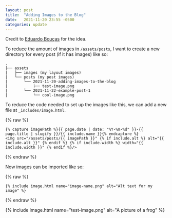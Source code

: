 ```yaml
---
layout: post
title:  "Adding Images to the Blog"
date:   2021-11-20 23:55 -0500
categories: update 
---
```


Credit to [Eduardo Bouças](https://eduardoboucas.com/blog/2014/12/07/including-and-managing-images-in-jekyll.html) for the idea.

To reduce the amount of images in `/assets/posts`, I want to create a new directory for every post (if it has images) like so:
```
.
├── assets
|   ├── images (my layout images)
|   └── posts (my post images)
|       └── 2021-11-20-adding-images-to-the-blog
|           ├── test-image.png
|       └── 2021-11-22-example-post-1
|           └── cool-image.png
```

To reduce the code needed to set up the images like this, we can add a new file at `_includes/image.html`.

{% raw %}
```
{% capture imagePath %}{{ page.date | date: "%Y-%m-%d" }}-{{ page.title | slugify }}/{{ include.name }}{% endcapture %}
<img src="/assets/posts/{{ imagePath }}" {% if include.alt %} alt="{{ include.alt }}" {% endif %} {% if include.width %} width="{{ include.width }}" {% endif %}/>
```
{% endraw %}

Now images can be imported like so:

{% raw %}
```
{% include image.html name="image-name.png" alt="Alt text for my image" %}
```
{% endraw %}

{% include image.html name="test-image.png" alt="A picture of a frog" %}

